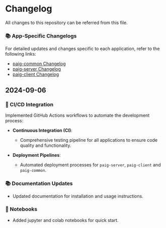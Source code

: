 # Changelog

All changes to this repository can be referred from this file.


### 📚 App-Specific Changelogs
For detailed updates and changes specific to each application, refer to the following links:

- [paig-common Changelog](./paig-common/CHANGELOG.md)
- [paig-server Changelog](./paig-server/CHANGELOG.md)
- [paig-client Changelog](./paig-client/CHANGELOG.md)



## 2024-09-06

### 🔧 CI/CD Integration
Implemented GitHub Actions workflows to automate the development process:

- **Continuous Integration (CI)**:
  - Comprehensive testing pipeline for all applications to ensure code quality and functionality.

- **Deployment Pipelines**:
  - Automated deployment processes for  `paig-server`, `paig-client` and `paig-common`.


### 📚 Documentation Updates
- Updated documentation for installation and usage instructions.


### 📓 Notebooks
- Added jupyter and colab notebooks for quick start.